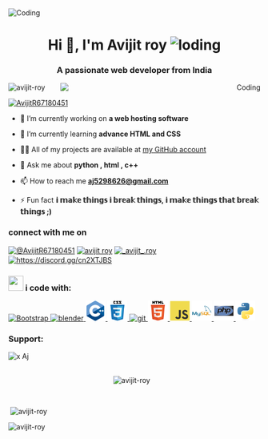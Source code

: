<img align="center" alt="Coding" width="100%" height="250" src="https://s8.gifyu.com/images/tech-x-aj.gif">
<h1 align="center">Hi 👋, I'm Avijit roy   <img src="https://camo.githubusercontent.com/fb070d9f71a64edbafed08519130d75e7e0a0a69665d50d94ad095157f702e59/68747470733a2f2f6d656469612e67697068792e636f6d2f6d656469612f6d47634e6a736657416a593541455a4e77362f67697068792e676966" alt="loding" width="80" height="80"></h1>
<h3 align="center">A passionate web developer from India</h3>
<p align="right"><img alt="Coding" width="400" src="https://gifimage.net/wp-content/uploads/2017/09/anime-thank-you-gif-11.gif" align="right"></p>

<p align="left"> <img src="https://komarev.com/ghpvc/?username=avijit-roy&label=Profile%20views&color=0e75b6&style=flat" alt="avijit-roy" /> </p>

<p align="left"> <a href="https://twitter.com/AvijitR67180451" target="blank"><img src="https://img.shields.io/twitter/follow/AvijitR67180451?logo=twitter&style=for-the-badge" alt="AvijitR67180451" /></a> </p>

- 🔭 I’m currently working on **a web hosting software**

- 🌱 I’m currently learning **advance HTML and CSS**

- 👨‍💻 All of my projects are available at [my GitHub account](https://github.com/Avijit-roy)

- 💬 Ask me about **python , html , c++**

- 📫 How to reach me **aj5298626@gmail.com**

- ⚡ Fun fact **𝕚 𝕞𝕒𝕜𝕖 𝕥𝕙𝕚𝕟𝕘𝕤 𝕚 𝕓𝕣𝕖𝕒𝕜 𝕥𝕙𝕚𝕟𝕘𝕤, 𝕚 𝕞𝕒𝕜𝕖 𝕥𝕙𝕚𝕟𝕘𝕤 𝕥𝕙𝕒𝕥 𝕓𝕣𝕖𝕒𝕜 𝕥𝕙𝕚𝕟𝕘𝕤 ;)**

<h3 align="left">connect with me on</h3>
<p align="left">
<a href=https://twitter.com/AvijitR67180451 target="blank"><img align="center" src="https://raw.githubusercontent.com/rahuldkjain/github-profile-readme-generator/master/src/images/icons/Social/twitter.svg" alt="@AvijitR67180451" height="30" width="40" /></a>
<a href="https://linkedin.com/in/avijit roy" target="blank"><img align="center" src="https://raw.githubusercontent.com/rahuldkjain/github-profile-readme-generator/master/src/images/icons/Social/linked-in-alt.svg" alt="avijit roy" height="30" width="40" /></a>
<a href="https://instagram.com/_avijit_.roy" target="blank"><img align="center" src="https://raw.githubusercontent.com/rahuldkjain/github-profile-readme-generator/master/src/images/icons/Social/instagram.svg" alt="_avijit_.roy" height="30" width="40" /></a>
<a href="https://discord.gg/https://discord.gg/cn2XTJBS" target="blank"><img align="center" src="https://raw.githubusercontent.com/rahuldkjain/github-profile-readme-generator/master/src/images/icons/Social/discord.svg" alt="https://discord.gg/cn2XTJBS" height="30" width="40" /></a>
</p>

<h3 align="left"><img src="https://camo.githubusercontent.com/63371d36886ee658f5a97401f393e1ab1684b2fd3de674b8f5efc7d410b2a3d0/68747470733a2f2f6d656469612e67697068792e636f6d2f6d656469612f57556c706c634d704f43456d5447427442572f67697068792e676966" width="30" height="30">   i code with:</h3>
<p align="left"> <a href="https://developer.android.com" target="_blank" rel="noreferrer"> <img src="https://lh6.googleusercontent.com/proxy/M_tvSYy6I1MEBflFQDd_7xuy2ycGig0NjfPiq5vrU_IPtzAl9MlbC_knprw0y5Og3lvSnOfgKkagIuHIFmBwYIg5pmFkYKhxphu5SJ6sxyoNlabLWjyNJRimxY_EYZO4Qo4BD6MTGHRtqAQC4GPQVQWgXWciwuLEfl5ca6Qc=w1600" alt="Bootstrap" width="40" height="40"/> </a> <a href="https://www.blender.org/" target="_blank" rel="noreferrer"> <img src="https://download.blender.org/branding/community/blender_community_badge_white.svg" alt="blender" width="40" height="40"/> </a> <a href="https://www.w3schools.com/cpp/" target="_blank" rel="noreferrer"> <img src="https://raw.githubusercontent.com/devicons/devicon/master/icons/cplusplus/cplusplus-original.svg" alt="cplusplus" width="40" height="40"/> </a> <a href="https://www.w3schools.com/css/" target="_blank" rel="noreferrer"> <img src="https://raw.githubusercontent.com/devicons/devicon/master/icons/css3/css3-original-wordmark.svg" alt="css3" width="40" height="40"/> </a> <a href="https://git-scm.com/" target="_blank" rel="noreferrer"> <img src="https://www.vectorlogo.zone/logos/git-scm/git-scm-icon.svg" alt="git" width="40" height="40"/> </a> <a href="https://www.w3.org/html/" target="_blank" rel="noreferrer"> <img src="https://raw.githubusercontent.com/devicons/devicon/master/icons/html5/html5-original-wordmark.svg" alt="html5" width="40" height="40"/> </a> <a href="https://developer.mozilla.org/en-US/docs/Web/JavaScript" target="_blank" rel="noreferrer"> <img src="https://raw.githubusercontent.com/devicons/devicon/master/icons/javascript/javascript-original.svg" alt="javascript" width="40" height="40"/> </a> <a href="https://www.mysql.com/" target="_blank" rel="noreferrer"> <img src="https://raw.githubusercontent.com/devicons/devicon/master/icons/mysql/mysql-original-wordmark.svg" alt="mysql" width="40" height="40"/> </a> <a href="https://www.php.net" target="_blank" rel="noreferrer"> <img src="https://raw.githubusercontent.com/devicons/devicon/master/icons/php/php-original.svg" alt="php" width="40" height="40"/> </a> <a href="https://www.python.org" target="_blank" rel="noreferrer"> <img src="https://raw.githubusercontent.com/devicons/devicon/master/icons/python/python-original.svg" alt="python" width="40" height="40"/> </a> </p>

<h3 align="left">Support:</h3>
<p><a href="https://www.buymeacoffee.com/x Aj"> <img align="left" src="https://cdn.buymeacoffee.com/buttons/v2/default-yellow.png" height="50" width="210" alt="x Aj" /></a></p><br><br>

<p align="left"><img src="https://github-readme-stats.vercel.app/api/top-langs?username=avijit-roy&show_icons=true&locale=en&layout=compact" alt="avijit-roy" /></p><br>

<p>&nbsp;<img align="centre" src="https://github-readme-stats.vercel.app/api?username=avijit-roy&show_icons=true&locale=en" alt="avijit-roy" /></p>

<p><img align="centre" src="https://github-readme-streak-stats.herokuapp.com/?user=avijit-roy&" alt="avijit-roy" /></p>
